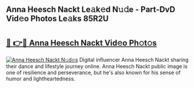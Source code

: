 ## Anna Heesch Nackt Le𝚊k𝚎d N𝚞𝚍e - Part-DvD Vid𝚎o Photos Le𝚊ks 85R2U

# <h2><a href="http://fb4zq4.evod.top/?m=Anna+Heesch+Nackt">🔗 👉🔴 Anna Heesch Nackt Vid𝚎o Ph𝚘t𝚘s</a></h2>

[![Anna Heesch Nackt N𝚞d𝚎s](https://i.imgur.com/8V9OHl7.gif)](http://fb4zq4.evod.top/?m=Anna+Heesch+Nackt)
Digital influencer Anna Heesch Nackt sharing their dance and lifestyle journey online. Anna Heesch Nackt public image is one of resilience and perseverance, but he's also known for his sense of humor and lightheartedness. 

